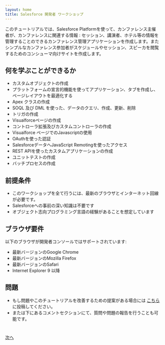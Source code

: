 ```yaml
---
layout: home
title: Salesforce 開発者 ワークショップ
---
```

このチュートリアルでは、Salesforce Platformを使って、カンファレンス主催者が、カンファレンスに関連する情報 : セッション、講演者、ホテル等の情報を管理することのできるカンファレンス管理アプリケーションを作成します。またシンプルなカンファレンス参加者がスケジュールやセッション、スピーカを閲覧するためのコンシューマ向けサイトを作成します。

## 何を学ぶことができるか

- カスタムオブジェクトの作成
- プラットフォームの宣言的機能を使ってアプリケーション、タブを作成し、ページレイアウトを最適化する
- Apex クラスの作成
- SOQL 及び DML を使った、データのクエリ、作成、更新、削除
- トリガの作成
- Visualforceページの作成
- コントローラ拡張及びカスタムコントローラの作成
- Visualforce ページでのJavascriptの使用
- OAuthを使った認証
- SalesforceデータへJavaScript Remotingを使ったアクセス
- REST APIを使ったカスタムアプリケーションの作成
- ユニットテストの作成
- バッチプロセスの作成

## 前提条件

- このワークショップを全て行うには、最新のブラウザとインターネット回線が必要です。
- Salesforceへの事前の深い知識は不要です
- オブジェクト志向プログラミング言語の経験があることを想定しています


## ブラウザ要件

以下のブラウザが開発者コンソールではサポートされています:

  - 最新バージョンのGoogle Chrome
  - 最新バージョンのMozilla Firefox
  - 最新バージョンのSafari
  - Internet Explorer 9 以降


## 問題

- もし問題やこのチュートリアルを改善するための提案がある場合には [こちら](https://github.com/salesforcedevelopersjapan/salesforce-developer-workshop/issues) に投稿してください。
- または下にあるコメントセクションにて、質問や問題の報告を行うことも可能です。



<div class="row" style="margin-top:40px;">
<div class="col-sm-12">
<a href="Creating-a-Developer-Edition-Account.html" class="btn btn-default pull-right">次へ <i class="glyphicon glyphicon-chevron-right"></i></a>
</div>
</div>
